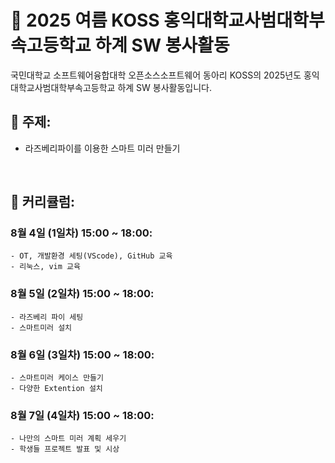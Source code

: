 # 📖 2025 여름 KOSS 홍익대학교사범대학부속고등학교 하계 SW 봉사활동

국민대학교 소프트웨어융합대학 오픈소스소프트웨어 동아리 KOSS의 2025년도 홍익대학교사범대학부속고등학교 하계 SW 봉사활동입니다.

## 🎯 주제:
  - 라즈베리파이를 이용한 스마트 미러 만들기
 <br>

## 📅 커리큘럼:

### 8월 4일 (1일차) 15:00 ~ 18:00:

    - OT, 개발환경 세팅(VScode), GitHub 교육
    - 리눅스, vim 교육
    
### 8월 5일 (2일차) 15:00 ~ 18:00:

    - 라즈베리 파이 세팅
    - 스마트미러 설치

### 8월 6일 (3일차) 15:00 ~ 18:00:

    - 스마트미러 케이스 만들기
    - 다양한 Extention 설치

### 8월 7일 (4일차) 15:00 ~ 18:00:

    - 나만의 스마트 미러 계획 세우기
    - 학생들 프로젝트 발표 및 시상
